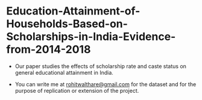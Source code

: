# Education-Attainment-of-Households-Based-on-Scholarships-in-India-Evidence-from-2014-2018
- Our paper studies the effects of scholarship rate and caste status on general educational attainment in India.

- You can write me at rohitwalthare@gmail.com for the dataset and for the purpose of replication or extension of the project.
